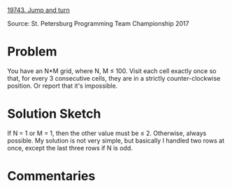 [19743. Jump and turn](https://www.acmicpc.net/problem/19743)

Source: St. Petersburg Programming Team Championship 2017


# Problem

You have an N*M grid, where N, M ≤ 100. Visit each cell exactly once so that, for every 3 consecutive cells, they are in a strictly counter-clockwise position. Or report that it's impossible.

# Solution Sketch

If N = 1 or M = 1, then the other value must be ≤ 2. Otherwise, always possible. My solution is not very simple, but basically I handled two rows at once, except the last three rows if N is odd.

# Commentaries
